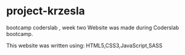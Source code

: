 # project-krzesla
bootcamp coderslab , week two
Website was made during Coderslab bootcamp.

This website was written using: HTML5,CSS3,JavaScript,SASS
